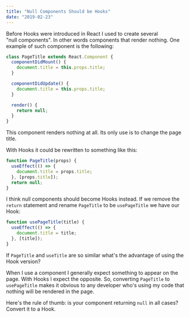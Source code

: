 ```yaml
---
title: "Null Components Should be Hooks"
date: "2019-02-23"
---
```


Before Hooks were introduced in React I used to create several
"null&nbsp;components". In other words components that render nothing. One
example of such component is the following:

```jsx
class PageTitle extends React.Component {
  componentDidMount() {
    document.title = this.props.title;
  }

  componentDidUpdate() {
    document.title = this.props.title;
  }

  render() {
    return null;
  }
}
```

This component renders nothing at all. Its only use is to change the page title.

With Hooks it could be rewritten to something like this:

```jsx
function PageTitle(props) {
  useEffect(() => {
    document.title = props.title;
  }, [props.title]);
  return null;
}
```

I think null components should become Hooks instead. If we remove the `return`
statement and rename `PageTitle` to be `usePageTitle` we have our Hook:

```jsx
function usePageTitle(title) {
  useEffect(() => {
    document.title = title;
  }, [title]);
}
```

If `PageTitle` and `useTitle` are so similar what's the advantage of using the
Hook version?

When I use a component I generally expect something to appear on the page. With
Hooks I expect the opposite. So, converting `PageTitle` to `usePageTitle` makes
it obvious to any developer who's using my code that nothing will be rendered in
the page.

Here's the rule of thumb: is your component returning `null` in all cases?
Convert it to a Hook.

